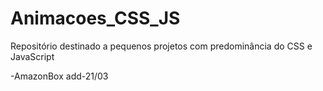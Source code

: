 # Animacoes_CSS_JS
Repositório destinado a pequenos projetos com predominância do CSS e JavaScript

-AmazonBox add-21/03
